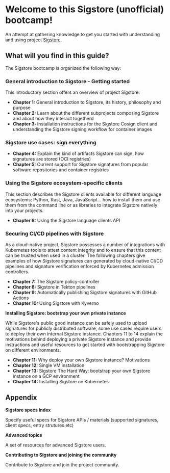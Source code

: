 # Welcome to this Sigstore (unofficial) bootcamp!
An attempt at gathering knowledge to get you started with understanding and using project [Sigstore](https://sigstore.dev).

## What will you find in this guide?

The Sigstore bootcamp is organized the following way:

### General introduction to Sigstore - Getting started

This introductory section offers an overview of project Sigstore:

- **Chapter 1:** General introduction to Sigstore, its history, philosophy and purpose
- **Chapter 2:** Learn about the different subprojects composing Sigstore and about how they interact togetherd
- **Chapter 3:** Installation instructions for the Sigstore Cosign client and understanding the Sigstore signing workflow for container images

### Sigstore use cases: sign everything

- **Chapter 4:** Explain the kind of artifacts Sigstore can sign, how signatures are stored (OCI registries)
- **Chapter 5:** Current support for Sigstore signatures from popular software repositories and container registries

### Using the Sigstore ecosystem-specific clients

This section describes the Sigstore clients available for different language ecosystems: Python, Rust, Java, JavaScript...
how to install them and use them from the command line or as libraries to integrate Sigstore natively into your projects.

- **Chapter 6:** Using the Sigstore language clients API

### Securing CI/CD pipelines with Sigstore

As a cloud-native project, Sigstore possesses a number of integrations with Kubernetes tools to attest content integrity
and to ensure that this content can be trusted when used in a cluster.
The following chapters give examples of how Sigstore signatures can generated by cloud-native CI/CD pipelines and signature verification enforced by Kubernetes admission controllers.

- **Chapter 7:** The Sigstore policy-controller
- **Chapter 8:** Sigstore in Tekton pipelines
- **Chapter 9:** Automatically publishing Sigstore signatures with GitHub Actions
- **Chapter 10:** Using Sigstore with Kyverno

**Installing Sigstore: bootstrap your own private instance**

While Sigstore's public good instance can be safely used to upload signatures for publicly distributed software,
some use cases require users to deploy their own internal Sigstore instance.
Chapters 11 to 14 explain the motivations behind deploying a private Sigstore instance and provide instructions and useful resources
to get started with bootstrapping Sigstore on different environments.

- **Chapter 11:** Why deploy your own Sigstore instance? Motivations
- **Chapter 12:** Single VM installation
- **Chapter 13:** Sigstore The Hard Way: bootstrap your own Sigstore instance on a GCP environment
- **Chapter 14:** Installing Sigstore on Kubernetes

## Appendix

**Sigstore specs index**

Specify useful specs for Sigstore APIs / materials (supported signatures, client specs, entry strutures etc)

**Advanced topics**

A set of resources for advanced Sigstore users.

**Contributing to Sigstore and joining the community**

Contribute to Sigstore and join the project community.

